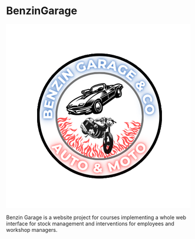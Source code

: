 # BenzinGarage

![icon](assets/img/logo.png)


Benzin Garage is a website project for courses implementing a whole web interface
for stock management and interventions for employees and workshop managers.

